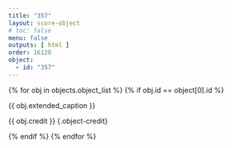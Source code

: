 ```yaml
---
title: "357"
layout: score-object
# toc: false
menu: false
outputs: [ html ]
order: 16120
object:
  - id: "357"
---
```


{% for obj in objects.object_list %}
{% if obj.id == object[0].id %}

{{ obj.extended_caption }}

{{ obj.credit }} {.object-credit}

{% endif %}
{% endfor %}
